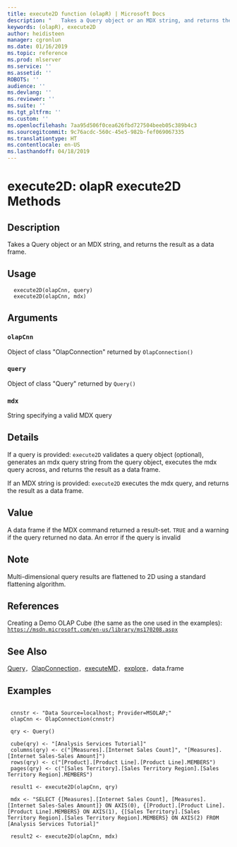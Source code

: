 ```yaml
---
title: execute2D function (olapR) | Microsoft Docs
description: "   Takes a Query object or an MDX string, and returns the result as a data frame. "
keywords: (olapR), execute2D
author: heidisteen
manager: cgronlun
ms.date: 01/16/2019
ms.topic: reference
ms.prod: mlserver
ms.service: ''
ms.assetid: ''
ROBOTS: ''
audience: ''
ms.devlang: ''
ms.reviewer: ''
ms.suite: ''
ms.tgt_pltfrm: ''
ms.custom: ''
ms.openlocfilehash: 7aa95d506f0cea626fbd727504beeb05c389b4c3
ms.sourcegitcommit: 9c76acdc-560c-45e5-982b-fef069067335
ms.translationtype: HT
ms.contentlocale: en-US
ms.lasthandoff: 04/18/2019
---
```

 # <a name="execute2d-olapr-execute2d-methods"></a>execute2D: olapR execute2D Methods 

 ## <a name="description"></a>Description

Takes a Query object or an MDX string, and returns the result as a data frame.



 ## <a name="usage"></a>Usage

```   
  execute2D(olapCnn, query)
  execute2D(olapCnn, mdx)

```


 ## <a name="arguments"></a>Arguments



 ### `olapCnn`
 Object of class "OlapConnection" returned by `OlapConnection()` 


 ### `query`
 Object of class "Query" returned by `Query()` 


 ### `mdx`
 String specifying a valid MDX query 




 ## <a name="details"></a>Details

If a query is provided: `execute2D` validates a query object (optional), generates an mdx query string from the query object, executes the mdx query across, and returns the result as a data frame.

If an MDX string is provided: `execute2D` executes the mdx query, and returns the result as a data frame.



 ## <a name="value"></a>Value

A data frame if the MDX command returned a result-set. 
`TRUE` and a warning if the query returned no data. An error if the query is invalid


 ## <a name="note"></a>Note

Multi-dimensional query results are flattened to 2D using a standard flattening algorithm.



 ## <a name="references"></a>References

Creating a Demo OLAP Cube (the same as the one used in the examples): [`https://msdn.microsoft.com/en-us/library/ms170208.aspx`](https://msdn.microsoft.com/en-us/library/ms170208.aspx)




 ## <a name="see-also"></a>See Also

[Query](Query.md)`, `[OlapConnection](OlapConnection.md)`, `[executeMD](ExecuteMD.md)`, `[explore](Explore.md)`, `data.frame


 ## <a name="examples"></a>Examples

 ```

  cnnstr <- "Data Source=localhost; Provider=MSOLAP;"
  olapCnn <- OlapConnection(cnnstr)

  qry <- Query()

  cube(qry) <- "[Analysis Services Tutorial]"
  columns(qry) <- c("[Measures].[Internet Sales Count]", "[Measures].[Internet Sales-Sales Amount]")
  rows(qry) <- c("[Product].[Product Line].[Product Line].MEMBERS") 
  pages(qry) <- c("[Sales Territory].[Sales Territory Region].[Sales Territory Region].MEMBERS")

  result1 <- execute2D(olapCnn, qry)

  mdx <- "SELECT {[Measures].[Internet Sales Count], [Measures].[Internet Sales-Sales Amount]} ON AXIS(0), {[Product].[Product Line].[Product Line].MEMBERS} ON AXIS(1), {[Sales Territory].[Sales Territory Region].[Sales Territory Region].MEMBERS} ON AXIS(2) FROM [Analysis Services Tutorial]"

  result2 <- execute2D(olapCnn, mdx)
```

